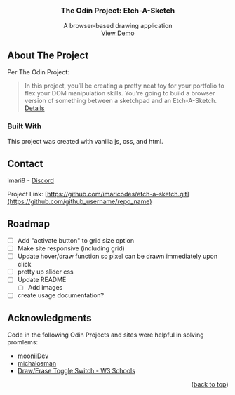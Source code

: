<div id="top"></div>


<h3 align="center">The Odin Project: Etch-A-Sketch</h3>

  <p align="center">
    A browser-based drawing application
    <!-- <br />
    <a href="https://github.com/github_username/repo_name"><strong>Repo</strong></a>
    <br /> -->
    <br /> 
    <a href="https://github.com/github_username/repo_name">View Demo</a>
    
  </p>
</div>


<!-- ABOUT THE PROJECT -->
## About The Project

Per The Odin Project:
>In this project, you’ll be creating a pretty neat toy for your portfolio to flex your DOM manipulation skills. You’re going to build a browser version of something between a sketchpad and an Etch-A-Sketch.
[Details](https://www.theodinproject.com/lessons/foundations-etch-a-sketch)


### Built With
This project was created with vanilla js, css, and html.

<!-- CONTACT -->
## Contact

imari8 - [Discord](https://discordapp.com/users/883139012544569416)

Project Link: [https://github.com/imaricodes/etch-a-sketch.git](https://github.com/github_username/repo_name)

<!-- ROADMAP -->
## Roadmap

- [ ] Add "activate button" to grid size option
- [ ] Make site responsive (including grid)
- [ ] Update hover/draw function so pixel can be drawn immediately upon click
- [ ] pretty up slider css
- [ ] Update README
    - [ ] Add images
- [ ] create usage documentation?

<!-- ACKNOWLEDGMENTS -->
## Acknowledgments
Code in the following Odin Projects and sites were helpful in solving promlems:

* [mooniiDev](https://github.com/mooniiDev/etch-a-sketch-toy)
* [michalosman](https://github.com/michalosman/etch-a-sketch)
* [Draw/Erase Toggle Switch - W3 Schools](https://www.w3schools.com/howto/howto_css_switch.asp)

<p align="right">(<a href="#top">back to top</a>)</p>

